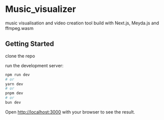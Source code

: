 # Music_visualizer

music visualisation and video creation tool build with Next.js, Meyda.js and ffmpeg.wasm

## Getting Started

clone the repo

run the development server:

```bash
npm run dev
# or
yarn dev
# or
pnpm dev
# or
bun dev
```

Open [http://localhost:3000](http://localhost:3000) with your browser to see the result.
